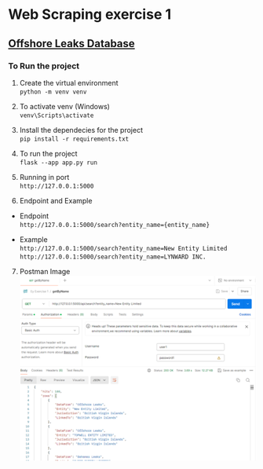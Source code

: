 
# Web Scraping exercise 1 
## [Offshore Leaks Database](https://offshoreleaks.icij.org/)
### To Run the project
1. Create the virtual environment <br>
`python -m venv venv`

2. To activate venv (Windows) <br>
`venv\Scripts\activate`

3. Install the dependecies for the project <br>
`pip install -r requirements.txt`

4. To run the project <br>
`flask --app app.py run`

5. Running in port <br>
`http://127.0.0.1:5000`

6. Endpoint and Example <br>
 *  Endpoint <br>
`http://127.0.0.1:5000/search?entity_name={entity_name}`

 * Example <br>
`http://127.0.0.1:5000/search?entity_name=New Entity Limited`
`http://127.0.0.1:5000/search?entity_name=LYNWARD INC.`

7. Postman Image
![alt text](image-1.png)